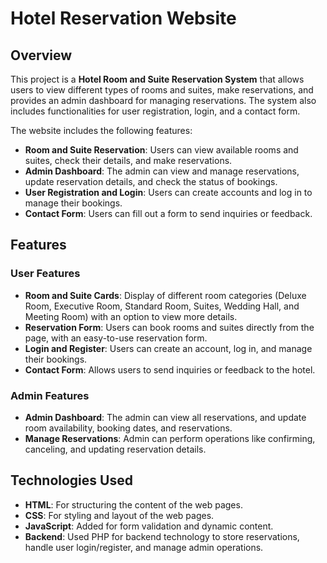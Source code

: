 # Hotel Reservation Website

## Overview

This project is a **Hotel Room and Suite Reservation System** that allows users to view different types of rooms and suites, make reservations, and provides an admin dashboard for managing reservations. The system also includes functionalities for user registration, login, and a contact form.

The website includes the following features:

- **Room and Suite Reservation**: Users can view available rooms and suites, check their details, and make reservations.
- **Admin Dashboard**: The admin can view and manage reservations, update reservation details, and check the status of bookings.
- **User Registration and Login**: Users can create accounts and log in to manage their bookings.
- **Contact Form**: Users can fill out a form to send inquiries or feedback.

## Features

### User Features

- **Room and Suite Cards**: Display of different room categories (Deluxe Room, Executive Room, Standard Room, Suites, Wedding Hall, and Meeting Room) with an option to view more details.
- **Reservation Form**: Users can book rooms and suites directly from the page, with an easy-to-use reservation form.
- **Login and Register**: Users can create an account, log in, and manage their bookings.
- **Contact Form**: Allows users to send inquiries or feedback to the hotel.

### Admin Features

- **Admin Dashboard**: The admin can view all reservations, and update room availability, booking dates, and reservations.
- **Manage Reservations**: Admin can perform operations like confirming, canceling, and updating reservation details.

## Technologies Used

- **HTML**: For structuring the content of the web pages.
- **CSS**: For styling and layout of the web pages.
- **JavaScript**: Added for form validation and dynamic content.
- **Backend**: Used PHP for backend technology to store reservations, handle user login/register, and manage admin operations.
